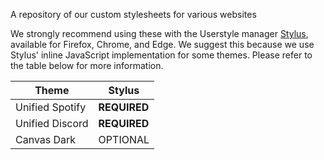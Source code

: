 A repository of our custom stylesheets for various websites

We strongly recommend using these with the Userstyle manager [Stylus](https://github.com/openstyles/stylus), available for Firefox, Chrome, and Edge. We suggest this because we use Stylus' inline JavaScript implementation for some themes. Please refer to the table below for more information.

|**Theme**|**Stylus**|
|-------|-------|
|Unified Spotify|**REQUIRED**|
|Unified Discord|**REQUIRED**|
|Canvas Dark|OPTIONAL|
